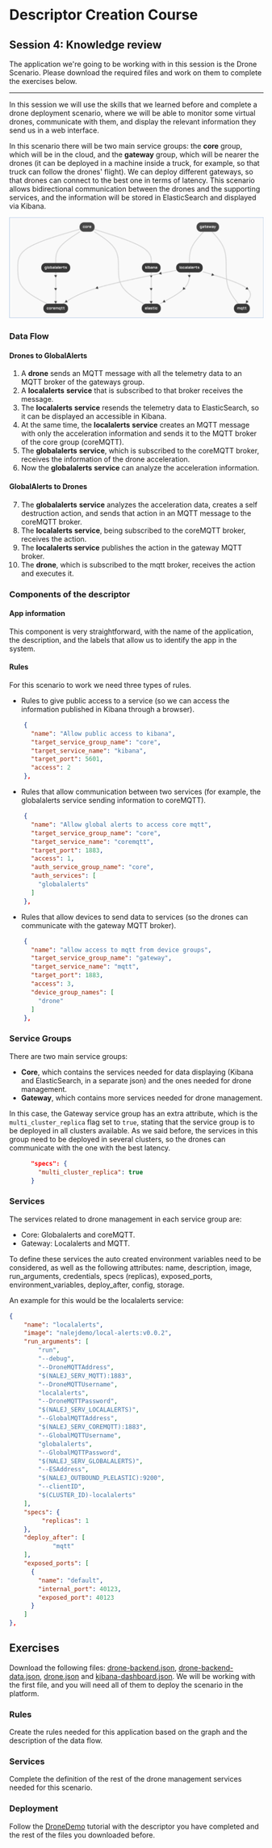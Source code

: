 # Descriptor Creation Course

## Session 4: Knowledge review

The application we're going to be working with in this session is the Drone Scenario. Please download the required files and work on them to complete the exercises below.

------

In this session we will use the skills that we learned before and complete a drone deployment scenario, where we will be able to monitor some virtual drones, communicate with them, and display the relevant information they send us in a web interface.

In this scenario there will be two main service groups: the **core** group, which will be in the cloud, and the **gateway** group, which will be nearer the drones (it can be deployed in a machine inside a truck, for example, so that truck can follow the drones' flight). We can deploy different gateways, so that drones can connect to the best one in terms of latency. This scenario allows bidirectional communication between the drones and the supporting services, and the information will be stored in ElasticSearch and displayed via Kibana.

![](../img/courses-desc101-drone-graph.png)



### Data Flow 

#### Drones to GlobalAlerts

1. A **drone** sends an MQTT message with all the telemetry data to an MQTT broker of the gateways group.
2. A **localalerts** **service** that is subscribed to that broker receives the message.
3. The **localalerts** **service** resends the telemetry data to ElasticSearch, so it can be displayed an accessible in Kibana.
4. At the same time, the **localalerts** **service** creates an MQTT message with only the acceleration information and sends it to the MQTT broker of the core group (coreMQTT).
5. The **globalalerts** **service**, which is subscribed to the coreMQTT broker, receives the information of the drone acceleration.
6. Now the **globalalerts** **service** can analyze the acceleration information.

#### GlobalAlerts to Drones

7. The **globalalerts** **service** analyzes the acceleration data, creates a self destruction action, and sends that action in an MQTT message to the coreMQTT broker.
8. The **localalerts** **service**, being subscribed to the coreMQTT broker, receives the action.
9. The **localalerts service** publishes the action in the gateway MQTT broker.
10. The **drone**, which is subscribed to the mqtt broker, receives the action and executes it.



### Components of the descriptor

#### App information

This component is very straightforward, with the name of the application, the description, and the labels that allow us to identify the app in the system.

#### Rules

For this scenario to work we need three types of rules.

- Rules to give public access to a service (so we can access the information published in Kibana through a browser).

```json
    {
      "name": "Allow public access to kibana",
      "target_service_group_name": "core",
      "target_service_name": "kibana",
      "target_port": 5601,
      "access": 2
    },
```



- Rules that allow communication between two services (for example, the globalalerts service sending information to coreMQTT).

```json
    {
      "name": "Allow global alerts to access core mqtt",
      "target_service_group_name": "core",
      "target_service_name": "coremqtt",
      "target_port": 1883,
      "access": 1,
      "auth_service_group_name": "core",
      "auth_services": [
        "globalalerts"
      ]
    },
```



- Rules that allow devices to send data to services (so the drones can communicate with the gateway MQTT broker).

```json
    {
      "name": "allow access to mqtt from device groups",
      "target_service_group_name": "gateway",
      "target_service_name": "mqtt",
      "target_port": 1883,
      "access": 3,
      "device_group_names": [
        "drone"
      ]
    },
```



### Service Groups

There are two main service groups:

- **Core**, which contains the services needed for data displaying (Kibana and ElasticSearch, in a separate json) and the ones needed for drone management.
- **Gateway**, which contains more services needed for drone management.

In this case, the Gateway service group has an extra attribute, which is the `multi_cluster_replica` flag set to `true`, stating that the service group is to be deployed in all clusters available. As we said before, the services in this group need to be deployed in several clusters, so the drones can communicate with the one with the best latency.

```json
      "specs": {
        "multi_cluster_replica": true
      }
```



### Services

The services related to drone management in each service group are:

- Core: Globalalerts and coreMQTT.
- Gateway: Localalerts and MQTT.

To define these services the auto created environment variables need to be considered, as well as the following attributes: name, description, image, run_arguments, credentials, specs (replicas), exposed_ports, environment_variables, deploy_after, config, storage.

An example for this would be the localalerts service:

```json
{
    "name": "localalerts",
    "image": "nalejdemo/local-alerts:v0.0.2",
    "run_arguments": [
        "run",
        "--debug",
        "--DroneMQTTAddress",
        "$(NALEJ_SERV_MQTT):1883",
        "--DroneMQTTUsername",
        "localalerts",
        "--DroneMQTTPassword",
        "$(NALEJ_SERV_LOCALALERTS)",
        "--GlobalMQTTAddress",
        "$(NALEJ_SERV_COREMQTT):1883",
        "--GlobalMQTTUsername",
        "globalalerts",
        "--GlobalMQTTPassword",
        "$(NALEJ_SERV_GLOBALALERTS)",
        "--ESAddress",
        "$(NALEJ_OUTBOUND_PLELASTIC):9200",
        "--clientID",
        "$(CLUSTER_ID)-localalerts"
    ],
    "specs": {
   		 "replicas": 1
    },
    "deploy_after": [
    		"mqtt"
    ],
    "exposed_ports": [
      {
        "name": "default",
        "internal_port": 40123,
        "exposed_port": 40123
      }
    ]
},
```



## Exercises

Download the following files: [drone-backend.json](desc101-drone-backend.json), [drone-backend-data.json](desc101-drone-backend-data.json), [drone.json](desc101-drone.json) and [kibana-dashboard.json](desc101-kibana-dashboard.json). We will be working with the first file, and you will need all of them to deploy the scenario in the platform.

### Rules

Create the rules needed for this application based on the graph and the description of the data flow.

### Services

Complete the definition of the rest of the drone management services needed for this scenario.

### Deployment

Follow the [DroneDemo](desc101-dronedemo.pdf) tutorial with the descriptor you have completed and the rest of the files you downloaded before.